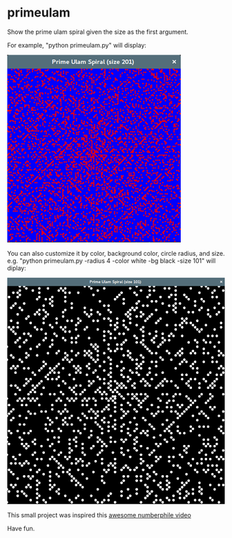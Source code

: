 # primeulam
Show the prime ulam spiral given the size as the first argument.

For example, "python primeulam.py" will display:

![example image](/default_example.PNG "default example")


You can also customize it by color, background color, circle radius,
and size.
e.g. "python primeulam.py -radius 4 -color white -bg black -size 101"
will diplay:

![custom example](/custom_example.PNG "custom example")


This small project was inspired this [awesome numberphile video](https://www.youtube.com/watch?v=iFuR97YcSLM)

Have fun.
